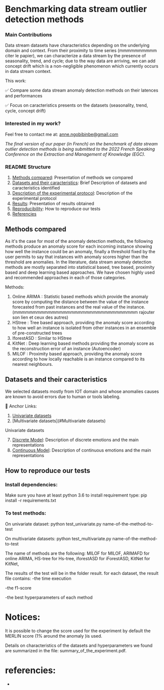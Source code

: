 # Benchmarking data stream outlier detection methods

### Main Contributions
Data stream datasets have characteristics depending on the underlying domain and context. From their proximity to time series (mmmmmmmmmm citer le papier), we can characterize a data stream by the presence of  seasonality, trend, and cycle; due to the way data are arriving, we can add concept drift which is a non-negligible phenomenon which currently occurs in data stream context. 

This work: 

:white_check_mark: Compare some data stream anomaly detection methods on their latences and performances 

:white_check_mark: Focus on caracteristics presents on the datasets (seasonality, trend, cycle, concept drift) 

### Interested in my work?

Feel free to contact me at: anne.ngobibinbe@gmail.com

*The final version of our paper (in French) on the benchmark of data stream outlier detection methods is being submitted to the 2022 French Speaking Conference on the Extraction and Management of Knowledge (EGC).*

### README Structure
1. [Methods compared](#Methods-compared): Presentation of methods we compared
2. [Datasets and their caracteristics](#Emotional-Models): Brief Description of datasets and caracteristics identified 
3. [Description of the experimental protocol](#Emotional-Models): Description of the experimental protocol
5. [Results](#Emotional-Models): Presentation of results obtained
6. [Reproducibility](#Emotional-Models): How to reproduce our tests
7. [Referencies](#Emotional-Models)


## Methods compared
As it's the case for most of the anomaly detection methods, the following methods produce an anomaly score for each incoming instance showing how well the instance could be an anomaly, finally a threshold fixed by the user permits to say that instances with anomaly scores higher than the threshold are anomalies. In the literature, data stream anomaly detection methods are mostly separated into statistical based, tree based, proximity based and deep learning based approaches. We have chosen highly used and recommended approaches in each of those categories. 

Methods:
1. Online ARIMA : Statistic based methods which provide the anomaly score by computing the distance between the value of the instance forecasted from past instances and the real value of the instance. (mmmmmmmmmmmmmmmmmmmmmmmmmmmmmmmmm rajouter son lien et ceux des autres)
2. HStree : Tree based approach, providing the anomaly score according to how well an instance is isolated from other instances in an ensemble of pre-constructed trees
3. IforestASD : Similar to HStree
4. KitNet : Deep learning based methods  providing the anomaly score as the reconstruction error of an instance (Autoencoder)
5. MILOF : Proximity based approach, providing the anomaly score according to how locally reachable is an instance compared to its nearest neighbours. 

## Datasets and their caracteristics
We selected datasets mostly from IOT domain and whose anomalies causes are known to avoid errors due to human or tools labeling.

:link: Anchor Links:
1. [Univariate datasets](#Univariate-datasets)
2. [Multivariate datasets](#Multivariate datasets)

Univariate datasets

7. [Discrete Model](#Discrete-Model): Description of discrete emotions and the main representations
8. [Continuous Model](#Continuous-Model): Description of continuous emotions and the main representations




## How to reproduce our tests 
### Install dependencies:
Make sure you have at least python 3.6 
to install requirement type: pip install -r requirements.txt

### To test methods:
On univariate dataset:
python test_univariate.py name-of-the-method-to-test

On multivariate datasets: 
python test_multivariate.py name-of-the-method-to-test

The name of methods are the following:
  MILOF for MILOF,  ARIMAFD for online ARIMA,  HS-tree for Hs-tree, iforestASD for iForestASD, KitNet for KitNet,

The results of the test will be in the folder result. for each dataset, the result file contains:
-the time execution

-the f1-score

-the best hyperparameters of each method

# Notices: 
It is possible to change the score used for the experiment by default the MERLIN score (1% around the anomaly )is used.

Details on characteristics of the datasets and hyperparameters we found are summarized in the file: summary_of_the_experiment.pdf. 


# referencies:
- 
